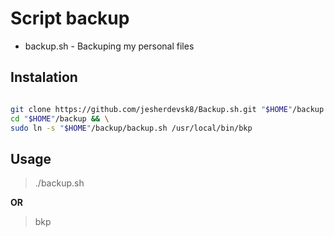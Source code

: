 # Script backup

- backup.sh - Backuping my personal files

## Instalation

``` bash

git clone https://github.com/jesherdevsk8/Backup.sh.git "$HOME"/backup && \
cd "$HOME"/backup && \
sudo ln -s "$HOME"/backup/backup.sh /usr/local/bin/bkp

```

## Usage

> ./backup.sh

**OR**

> bkp